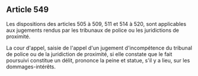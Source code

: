 Article 549
----
Les dispositions des articles 505 à 509, 511 et 514 à 520, sont applicables aux
jugements rendus par les tribunaux de police ou les juridictions de proximité.

La cour d'appel, saisie de l'appel d'un jugement d'incompétence du tribunal de
police ou de la juridiction de proximité, si elle constate que le fait poursuivi
constitue un délit, prononce la peine et statue, s'il y a lieu, sur les
dommages-intérêts.
